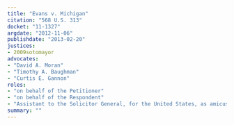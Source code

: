 ```yaml
---
title: "Evans v. Michigan"
citation: "568 U.S. 313"
docket: "11-1327"
argdate: "2012-11-06"
publishdate: "2013-02-20"
justices:
- 2009sotomayor
advocates:
- "David A. Moran"
- "Timothy A. Baughman"
- "Curtis E. Gannon"
roles:
- "on behalf of the Petitioner"
- "on behalf of the Respondent"
- "Assistant to the Solicitor General, for the United States, as amicus curiae, supporting the Respondent"
summary: ""
---
```


